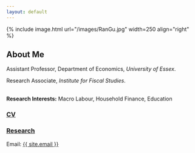 ```yaml
---
layout: default
---
```


{% include image.html url="/images/RanGu.jpg" width=250 align="right" %}
<br>

## About Me
Assistant Professor, Department of Economics, *University of Essex*.      

Research Associate, *Institute for Fiscal Studies*.    
<br/>

**Research Interests:** Macro Labour, Household Finance, Education
<br/>

### [CV](https://drive.google.com/file/d/1CxtcSsPBSsJIAqw-mH986dI93GF8yXxB/view?usp=drive_link)

### [Research](/research/index.html)

Email: <a href="mailto:{{ site.email }}">{{ site.email }}</a>
